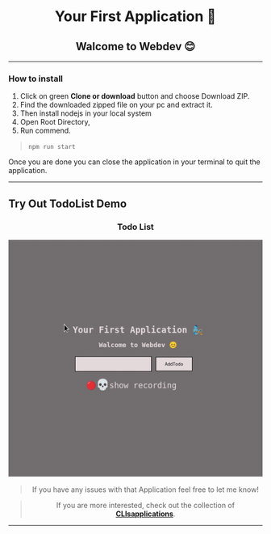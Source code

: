 <div align="center">

#  Your First Application 🤟
## Walcome to Webdev 😊

<div>

<div align="center">

<div align="left">


---

### How to install

1. Click on green **Clone or download** button and choose Download ZIP.
2. Find the downloaded zipped file on your pc and extract it.
3. Then install nodejs in your local system
4. Open Root Directory,
5. Run commend.
> ```npm run start```

Once you are done  you can close the application in your terminal to quit the application.

---

## Try Out TodoList Demo

<a href="https://dsdmark.github.io/TodoList/" alt="TodoList Demo"></a>

</div>

### Todo List

![Todo List perview](public/images/perview.gif "Todo List")

</div>

> If you have any issues with that Application feel free to let me know!

> If you are more interested, check out the collection of [ **CLIsapplications**](https://github.com/DSDmark/CLIsapplications"CLIsapplications").
---
